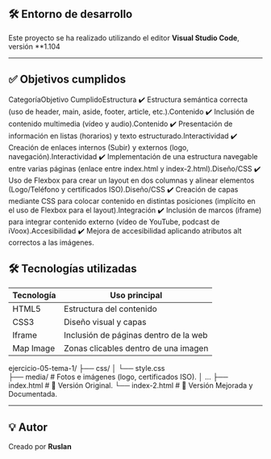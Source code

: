 ## 🛠️ Entorno de desarrollo

Este proyecto se ha realizado utilizando el editor **Visual Studio Code**, versión **1.104 

---

## ✅ Objetivos cumplidos
CategoríaObjetivo CumplidoEstructura
✔️ Estructura semántica correcta (uso de header, main, aside, footer, article, etc.).Contenido
✔️ Inclusión de contenido multimedia (vídeo y audio).Contenido
✔️ Presentación de información en listas (horarios) y texto estructurado.Interactividad
✔️ Creación de enlaces internos (Subir) y externos (logo, navegación).Interactividad
✔️ Implementación de una estructura navegable entre varias páginas (enlace entre index.html y index-2.html).Diseño/CSS
✔️ Uso de Flexbox para crear un layout en dos columnas y alinear elementos (Logo/Teléfono y certificados ISO).Diseño/CSS
✔️ Creación de capas mediante CSS para colocar contenido en distintas posiciones (implícito en el uso de Flexbox para el layout).Integración
✔️ Inclusión de marcos (iframe) para integrar contenido externo (vídeo de YouTube, podcast de iVoox).Accesibilidad
✔️ Mejora de accesibilidad aplicando atributos alt correctos a las imágenes.

## 🛠️ Tecnologías utilizadas

| Tecnología | Uso principal |
|------------|---------------|
| HTML5      | Estructura del contenido |
| CSS3       | Diseño visual y capas |
| Iframe     | Inclusión de páginas dentro de la web |
| Map Image  | Zonas clicables dentro de una imagen |

ejercicio-05-tema-1/
├── css/
│   └── style.css   
├── media/          # Fotos e imágenes (logo, certificados ISO).
│   ...
├── index.html      # 📄 Versión Original.
└── index-2.html    # 🌟 Versión Mejorada y Documentada.

---

## 💡 Autor
Creado por **Ruslan** 